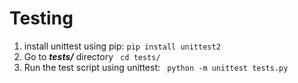 # Testing
1. install unittest using pip: ```pip install unittest2```
2. Go to ***tests/*** directory ``` cd tests/```
3. Run the test script using unittest: ``` python -m unittest tests.py```